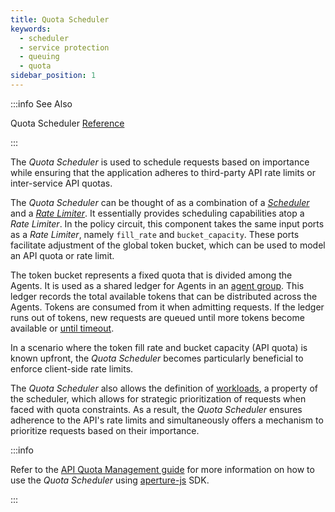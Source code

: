 ```yaml
---
title: Quota Scheduler
keywords:
  - scheduler
  - service protection
  - queuing
  - quota
sidebar_position: 1
---
```


:::info See Also

Quota Scheduler [Reference](/reference/configuration/spec.md#quota-scheduler)

:::

The _Quota Scheduler_ is used to schedule requests based on importance while
ensuring that the application adheres to third-party API rate limits or
inter-service API quotas.

The _Quota Scheduler_ can be thought of as a combination of a
[_Scheduler_](../scheduler.md) and a [_Rate Limiter_](../rate-limiter.md). It
essentially provides scheduling capabilities atop a _Rate Limiter_. In the
policy circuit, this component takes the same input ports as a _Rate Limiter_,
namely `fill_rate` and `bucket_capacity`. These ports facilitate adjustment of
the global token bucket, which can be used to model an API quota or rate limit.

The token bucket represents a fixed quota that is divided among the Agents. It
is used as a shared ledger for Agents in an
[agent group](../advanced/agent-group.md). This ledger records the total
available tokens that can be distributed across the Agents. Tokens are consumed
from it when admitting requests. If the ledger runs out of tokens, new requests
are queued until more tokens become available or
[until timeout](../scheduler.md#queue-timeout).

In a scenario where the token fill rate and bucket capacity (API quota) is known
upfront, the _Quota Scheduler_ becomes particularly beneficial to enforce
client-side rate limits.

The _Quota Scheduler_ also allows the definition of
[workloads](../scheduler.md#workload), a property of the scheduler, which allows
for strategic prioritization of requests when faced with quota constraints. As a
result, the _Quota Scheduler_ ensures adherence to the API's rate limits and
simultaneously offers a mechanism to prioritize requests based on their
importance.

:::info

Refer to the [API Quota Management guide][guide] for more information on how to
use the _Quota Scheduler_ using [aperture-js][aperture-js] SDK.

:::

[guide]: /guides/api-quota-management.md
[aperture-js]: https://github.com/fluxninja/aperture-js
